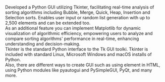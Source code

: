 Developed a Python GUI utilizing Tkinter, facilitating real-time analysis of sorting algorithms including Bubble, Merge, Quick, Heap, Insertion and Selection sorts. Enables user input or random list generation with up to 2,500 elements and can be extended too.
<br>
As an additional feature you can implement Matplotlib for dynamic visualization of algorithmic efficiency, empowering users to analyze and compare sorting
algorithms' performance in real-time, enhancing understanding and decision-making.
<br>
Tkinter is the standard Python interface to the Tk GUI toolki. Tkinter is included with standard Linux, Microsoft Windows and macOS installs of Python.
<br>
Also, there are different ways to create GUI such as using <pyscript> element in HTML, using Python modules like pyautogui and PySimpleGUI, PyQt, and many more.
